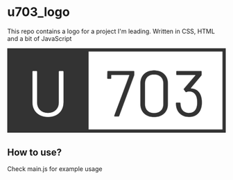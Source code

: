 # u703_logo
This repo contains a logo for a project I'm leading. Written in CSS, HTML and a bit of JavaScript

![Prerendered Logo](preview.PNG)

## How to use?
Check main.js for example usage